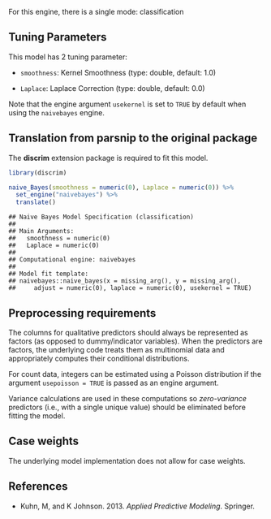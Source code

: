 


For this engine, there is a single mode: classification

## Tuning Parameters




This model has 2 tuning parameter:

- `smoothness`: Kernel Smoothness (type: double, default: 1.0)

- `Laplace`: Laplace Correction (type: double, default: 0.0)

Note that the engine argument `usekernel` is set to `TRUE` by default when using the `naivebayes` engine. 

## Translation from parsnip to the original package

The **discrim** extension package is required to fit this model.


``` r
library(discrim)

naive_Bayes(smoothness = numeric(0), Laplace = numeric(0)) %>% 
  set_engine("naivebayes") %>% 
  translate()
```

```
## Naive Bayes Model Specification (classification)
## 
## Main Arguments:
##   smoothness = numeric(0)
##   Laplace = numeric(0)
## 
## Computational engine: naivebayes 
## 
## Model fit template:
## naivebayes::naive_bayes(x = missing_arg(), y = missing_arg(), 
##     adjust = numeric(0), laplace = numeric(0), usekernel = TRUE)
```

## Preprocessing requirements

The columns for qualitative predictors should always be represented as factors (as opposed to dummy/indicator variables). When the predictors are factors, the underlying code treats them as multinomial data and appropriately computes their conditional distributions. 

For count data, integers can be estimated using a Poisson distribution if the argument `usepoisson = TRUE` is passed as an engine argument.  


Variance calculations are used in these computations so _zero-variance_ predictors (i.e., with a single unique value) should be eliminated before fitting the model. 



## Case weights


The underlying model implementation does not allow for case weights. 

## References

 - Kuhn, M, and K Johnson. 2013. _Applied Predictive Modeling_. Springer.
